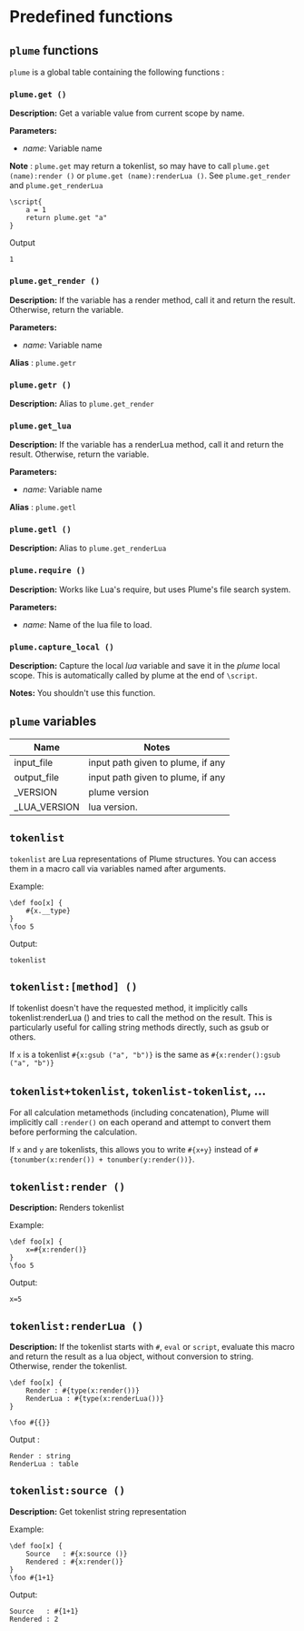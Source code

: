 # Predefined functions


## `plume` functions

`plume` is a global table containing the following functions :

### `plume.get ()`

**Description:** Get a variable value from current scope by name.

**Parameters:**
- _name_: Variable name

**Note** : `plume.get` may return a tokenlist, so may have to call `plume.get (name):render ()` or `plume.get (name):renderLua ()`. See `plume.get_render` and `plume.get_renderLua`

```plume
\script{
    a = 1
    return plume.get "a"
}
```
Output
```
1
```

### `plume.get_render ()`
**Description:** If the variable has a render method, call it and return the result. Otherwise, return the variable.

**Parameters:**
- _name_: Variable name

**Alias** : `plume.getr`

### `plume.getr ()`
**Description:** Alias to `plume.get_render`

### `plume.get_lua`
**Description:** If the variable has a renderLua method, call it and return the result. Otherwise, return the variable.

**Parameters:**
- _name_: Variable name

**Alias** : `plume.getl`

### `plume.getl ()`
**Description:** Alias to `plume.get_renderLua`

### `plume.require ()`

**Description:**  Works like Lua's require, but uses Plume's file search system.

**Parameters:**
- _name_: Name of the lua file to load.

### `plume.capture_local ()`

**Description:** Capture the local _lua_ variable and save it in the _plume_ local scope. This is automatically called by plume at the end of `\script`.

**Notes:** You shouldn't use this function.

## `plume` variables

| Name                   |  Notes |
| ---------------------  | ----------- |
| input_file             | input path given to plume, if any |
| output_file            | input path given to plume, if any |
| _VERSION               | plume version |
| _LUA\_VERSION          | lua version. |

## `tokenlist`


`tokenlist` are Lua representations of Plume structures. You can access them in a macro call via variables named after arguments.

Example:
```plume
\def foo[x] {
    #{x.__type}
}
\foo 5
```
Output:
```
tokenlist
```

## `tokenlist:[method] ()`
If tokenlist doesn't have the requested method, it implicitly calls tokenlist:renderLua () and tries to call the method on the result. This is particularly useful for calling string methods directly, such as gsub or others.

If `x` is a tokenlist `#{x:gsub ("a", "b")}` is the same as `#{x:render():gsub ("a", "b")}`

## `tokenlist+tokenlist`, `tokenlist-tokenlist`, ...

For all calculation metamethods (including concatenation), Plume will implicitly call `:render()` on each operand and attempt to convert them before performing the calculation.

If `x` and `y` are tokenlists, this allows you to write `#{x+y}` instead of `#{tonumber(x:render()) + tonumber(y:render())}`.

## `tokenlist:render ()`

**Description:**  Renders tokenlist

Example:
```plume
\def foo[x] {
    x=#{x:render()}
}
\foo 5
```
Output:
```
x=5
```

## `tokenlist:renderLua ()`

**Description:** If the tokenlist starts with `#`, `eval` or `script`, evaluate this macro and return the result as a lua object, without conversion to string.
Otherwise, render the tokenlist.

```plume
\def foo[x] {
    Render : #{type(x:render())}
    RenderLua : #{type(x:renderLua())}
}

\foo #{{}}
```
Output :
```
Render : string
RenderLua : table
```

## `tokenlist:source ()`

**Description:** Get tokenlist string representation

Example:
```plume
\def foo[x] {
    Source   : #{x:source ()}
    Rendered : #{x:render()}
}
\foo #{1+1}
```
Output:
```
Source   : #{1+1}
Rendered : 2
```